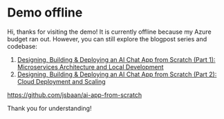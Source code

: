 # Demo offline
Hi, thanks for visiting the demo! It is currently offline because my Azure budget ran out. However, you can still explore the blogpost series and codebase:

1. [Designing, Building & Deploying an AI Chat App from Scratch (Part 1): Microservices Architecture and Local Development](https://medium.com/towards-data-science/designing-building-deploying-an-ai-chat-app-from-scratch-part-1-f1ebf5232d4d)
2. [Designing, Building & Deploying an AI Chat App from Scratch (Part 2): Cloud Deployment and Scaling](https://medium.com/towards-data-science/designing-building-deploying-an-ai-chat-app-from-scratch-part-2-c75f712eebe5)

https://github.com/jsbaan/ai-app-from-scratch

Thank you for understanding!
